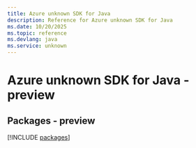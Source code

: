 ```yaml
---
title: Azure unknown SDK for Java
description: Reference for Azure unknown SDK for Java
ms.date: 10/20/2025
ms.topic: reference
ms.devlang: java
ms.service: unknown
---
```

# Azure unknown SDK for Java - preview
## Packages - preview
[!INCLUDE [packages](unknown-index.md)]